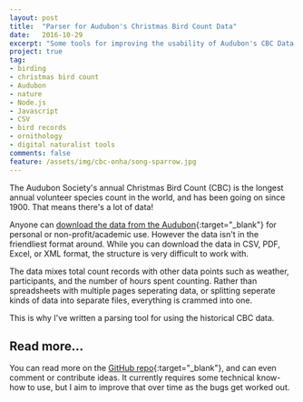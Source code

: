 ```yaml
---
layout: post
title:  "Parser for Audubon's Christmas Bird Count Data"
date:   2016-10-29
excerpt: "Some tools for improving the usability of Audubon's CBC Data."
project: true
tag:
- birding
- christmas bird count
- Audubon
- nature
- Node.js
- Javascript
- CSV
- bird records
- ornithology
- digital naturalist tools
comments: false
feature: /assets/img/cbc-onha/song-sparrow.jpg
---      
```


The Audubon Society's annual Christmas Bird Count (CBC) is the longest annual volunteer species count in the world, and has been going on since 1900. That means there's a lot of data!

Anyone can [download the data from the Audubon](http://netapp.audubon.org/CBCObservation/Historical/ResultsByCount.aspx){:target="_blank"} for personal or non-profit/academic use. However the data isn't in the friendliest format around. While you can download the data in CSV, PDF, Excel, or XML format, the structure is very difficult to work with.

The data mixes total count records with other data points such as weather, participants, and the number of hours spent counting. Rather than spreadsheets with multiple pages seperating data, or splitting seperate kinds of data into separate files, everything is crammed into one.

This is why I've written a parsing tool for using the historical CBC data.

## Read more...

You can read more on the [GitHub repo](https://github.com/rgeraldporter/audubon-cbc-cli){:target="_blank"}, and can even comment or contribute ideas. It currently requires some technical know-how to use, but I aim to improve that over time as the bugs get worked out.
